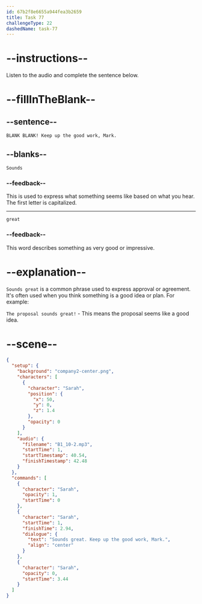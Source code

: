 ```yaml
---
id: 67b2f8e6655a944fea3b2659
title: Task 77
challengeType: 22
dashedName: task-77
---
```


<!-- (Audio) Sarah: Sounds great! Keep up the good work, Mark. -->

# --instructions--

Listen to the audio and complete the sentence below.

# --fillInTheBlank--

## --sentence--

`BLANK BLANK! Keep up the good work, Mark.`

## --blanks--

`Sounds`

### --feedback--

This is used to express what something seems like based on what you hear. The first letter is capitalized.

---

`great`

### --feedback--

This word describes something as very good or impressive.

# --explanation--

`Sounds great` is a common phrase used to express approval or agreement. It's often used when you think something is a good idea or plan. For example:

`The proposal sounds great!` - This means the proposal seems like a good idea.

# --scene--

```json
{
  "setup": {
    "background": "company2-center.png",
    "characters": [
      {
        "character": "Sarah",
        "position": {
          "x": 50,
          "y": 0,
          "z": 1.4
        },
        "opacity": 0
      }
    ],
    "audio": {
      "filename": "B1_10-2.mp3",
      "startTime": 1,
      "startTimestamp": 40.54,
      "finishTimestamp": 42.48
    }
  },
  "commands": [
    {
      "character": "Sarah",
      "opacity": 1,
      "startTime": 0
    },
    {
      "character": "Sarah",
      "startTime": 1,
      "finishTime": 2.94,
      "dialogue": {
        "text": "Sounds great. Keep up the good work, Mark.",
        "align": "center"
      }
    },
    {
      "character": "Sarah",
      "opacity": 0,
      "startTime": 3.44
    }
  ]
}
```

